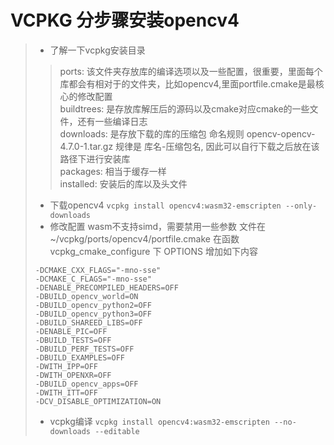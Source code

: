 # VCPKG 分步骤安装opencv4

> * 了解一下vcpkg安装目录
>> ports: 该文件夹存放库的编译选项以及一些配置，很重要，里面每个库都会有相对于的文件夹，比如opencv4,里面portfile.cmake是最核心的修改配置   
>> buildtrees: 是存放库解压后的源码以及cmake对应cmake的一些文件，还有一些编译日志   
>> downloads: 是存放下载的库的压缩包 命名规则 opencv-opencv-4.7.0-1.tar.gz   规律是 库名-压缩包名, 因此可以自行下载之后放在该路径下进行安装库   
>> packages: 相当于缓存一样   
>> installed: 安装后的库以及头文件    
> * 下载opencv4
> `vcpkg install opencv4:wasm32-emscripten --only-downloads`
> * 修改配置 wasm不支持simd，需要禁用一些参数 文件在 ~/vcpkg/ports/opencv4/portfile.cmake   在函数 vcpkg_cmake_configure 下 OPTIONS 增加如下内容
> ```
> -DCMAKE_CXX_FLAGS="-mno-sse"
> -DCMAKE_C_FLAGS="-mno-sse"
> -DENABLE_PRECOMPILED_HEADERS=OFF
> -DBUILD_opencv_world=ON
> -DBUILD_opencv_python2=OFF
> -DBUILD_opencv_python3=OFF
> -DBUILD_SHAREED_LIBS=OFF
> -DENABLE_PIC=OFF
> -DBUILD_TESTS=OFF
> -DBUILD_PERF_TESTS=OFF
> -DBUILD_EXAMPLES=OFF
> -DWITH_IPP=OFF
> -DWITH_OPENXR=OFF
> -DBUILD_opencv_apps=OFF
> -DWITH_ITT=OFF
> -DCV_DISABLE_OPTIMIZATION=ON
> ```
> * vcpkg编译 
> `vcpkg install opencv4:wasm32-emscripten --no-downloads --editable`
